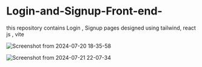# Login-and-Signup-Front-end-
this repository contains Login , Signup pages designed using tailwind, react js , vite 

![Screenshot from 2024-07-20 18-35-58](https://github.com/user-attachments/assets/c391ef7c-f5dc-474c-8a2c-bd4fa9e13e99)

![Screenshot from 2024-07-21 22-07-34](https://github.com/user-attachments/assets/54504303-0f46-4c75-ae15-40fdcafb754a)
